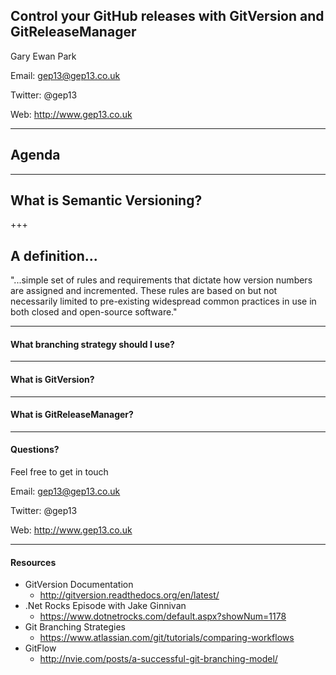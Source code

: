 ## Control your GitHub releases with GitVersion and GitReleaseManager

Gary Ewan Park

Email: gep13@gep13.co.uk

Twitter: @gep13

Web: http://www.gep13.co.uk

---

## Agenda

---

## What is Semantic Versioning?

+++

## A definition...

"...simple set of rules and requirements that dictate how version numbers are assigned and incremented. These rules are based on but not necessarily limited to pre-existing widespread common practices in use in both closed and open-source software."

---

#### What branching strategy should I use?

---

#### What is GitVersion?

---

#### What is GitReleaseManager?

---

#### Questions?

Feel free to get in touch

Email: gep13@gep13.co.uk

Twitter: @gep13

Web: http://www.gep13.co.uk

---

#### Resources

* GitVersion Documentation
  * http://gitversion.readthedocs.org/en/latest/
* .Net Rocks Episode with Jake Ginnivan
  * https://www.dotnetrocks.com/default.aspx?showNum=1178
* Git Branching Strategies
  * https://www.atlassian.com/git/tutorials/comparing-workflows
* GitFlow
  * http://nvie.com/posts/a-successful-git-branching-model/
